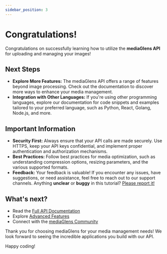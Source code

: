 ```yaml
---
sidebar_position: 3
---
```



# Congratulations!

Congratulations on successfully learning how to utilize the **mediaGlens API** for uploading and managing your images!

## Next Steps

- **Explore More Features:** The mediaGlens API offers a range of features beyond image processing. Check out the documentation to discover more ways to enhance your media management.
- **Integration with Other Languages:** If you're using other programming languages, explore our documentation for code snippets and examples tailored to your preferred language, such as Python, React, Golang, Node.js, and more.

## Important Information

- **Security First:** Always ensure that your API calls are made securely. Use HTTPS, keep your API keys confidential, and implement proper authentication and authorization mechanisms.
- **Best Practices:** Follow best practices for media optimization, such as understanding compression options, resizing parameters, and the various supported formats.
- **Feedback:** Your feedback is valuable! If you encounter any issues, have suggestions, or need assistance, feel free to reach out to our support channels.
Anything **unclear** or **buggy** in this tutorial? [Please report it!](https://github.com/glennin-codes/MediaGlensAPI/discussions)

## What's next?

- Read the [Full API Documentation](#link-to-full-docs)
- Explore [Advanced Features](#link-to-advanced-features)
- Connect with the [mediaGlens Community](#link-to-community)

Thank you for choosing mediaGlens for your media management needs! We look forward to seeing the incredible applications you build with our API.

Happy coding!
